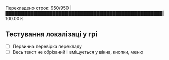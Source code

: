 Перекладено строк: 950/950 |██████████████████████████████████████████████████| 100.00%

## Тестування локалізаці у грі
- [ ] Первинна перевірка перекладу
- [ ] Весь текст не обрізаний і вміщується у вікна, кнопки, меню
